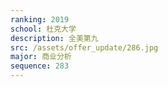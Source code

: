 ```yaml
---
ranking: 2019
school: 杜克大学
description: 全美第九
src: /assets/offer_update/286.jpg
major: 商业分析
sequence: 283
---
```

